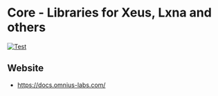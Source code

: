 # Core - Libraries for Xeus, Lxna and others

[![Test](https://github.com/omnius-labs/core/actions/workflows/test.yml/badge.svg)](https://github.com/omnius-labs/core/actions/workflows/test.yml)

## Website

- <https://docs.omnius-labs.com/>
